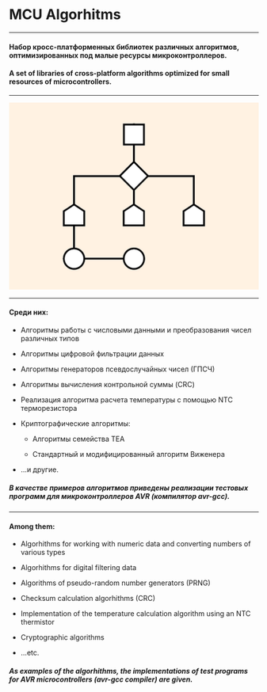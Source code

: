


# MCU Algorhitms
___

#### Набор кросс-платформенных библиотек различных алгоритмов, оптимизированных под малые ресурсы микроконтроллеров.

#### A set of libraries of cross-platform algorithms optimized for small resources of microcontrollers.

___

<img src="/resources/logo.png" alt="Algorithm logo"/>

___

#### Среди них:

- Алгоритмы работы с числовыми данными и преобразования чисел различных типов

- Алгоритмы цифровой фильтрации данных

- Алгоритмы генераторов псевдослучайных чисел (ГПСЧ)

- Алгоритмы вычисления контрольной суммы (CRC)

- Реализация алгоритма расчета температуры с помощью NTC терморезистора

- Криптографические алгоритмы:

   - Алгоритмы семейства TEA

   - Стандартный и модифицированный алгоритм Виженера


- ...и другие.

##### В качестве примеров алгоритмов приведены реализации тестовых программ для микроконтроллеров AVR (компилятор avr-gcc).

___

#### Among them:

- Algorhithms for working with numeric data and converting numbers of various types

- Algorhithms for digital filtering data

- Algorithms of pseudo-random number generators (PRNG)

- Checksum calculation algorhithms (CRC)

- Implementation of the temperature calculation algorithm using an NTC thermistor

- Cryptographic algorithms

- ...etc.

##### As examples of the algorhithms, the implementations of test programs for AVR microcontrollers (avr-gcc compiler) are given.




